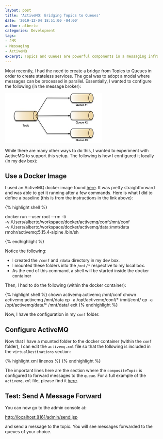 ```yaml
---
layout: post
title: 'ActiveMQ: Bridging Topics to Queues'
date: '2019-12-04 18:51:00 -04:00'
author: alberto
categories: Development
tags:
- JMS
- Messaging
- ActiveMQ
excerpt: Topics and Queues are powerful components in a messaging infrastructure. There are times when you need to create a convention where producers always publish to topics and consumers always read from Queues while letting the message broker control the "message forwarding". This article describes how to configure such a setup with ActiveMQ.
---
```


Most recently, I had the need to create a bridge from Topics to Queues in order to create stateless services. The goal was to adopt a model where messages can be processed in parallel. Essentially, I wanted to configure the following (in the message broker):

![Sample of a Bridge from Topic to Queue](/assets/img/2019/Topic-Queue-Bridge.jpg#imageInPost "Topic to Queue Bridge")

While there are many other ways to do this, I wanted to experiment with ActiveMQ to support this setup. The following is how I configured it locally (in my dev box):

## Use a Docker Image
I used an ActiveMQ docker image found <a href="https://hub.docker.com/r/rmohr/activemq" target="_blank">here</a>. It was pretty straightforward and was able to get it running after a few commands. Here is what I did to define a baseline (this is from the instructions in the link above):

{% highlight shell %}

  docker run --user root --rm -ti \
             -v /Users/alberto/workspace/docker/activemq/conf:/mnt/conf \
             -v /Users/alberto/workspace/docker/activemq/data:/mnt/data \
             rmohr/activemq:5.15.4-alpine /bin/sh

{% endhighlight %}

Notice the following:
- I created the ```/conf``` and ```/data``` directory in my dev box.
- I mounted these folders into the ```/mnt/*``` respective to my local box.
- As the end of this command, a shell will be started inside the docker container

Then, I had to do the following (within the docker container):

{% highlight shell %}
  chown activemq:activemq /mnt/conf
  chown activemq:activemq /mnt/data
  cp -a /opt/activemq/conf/* /mnt/conf/
  cp -a /opt/activemq/data/* /mnt/data/
  exit
{% endhighlight %}

Now, I have the configuration in my ```conf``` folder.

## Configure ActiveMQ
Now that I have a mounted folder to the docker container (within the ```conf``` folder), I can edit the ```activemq.xml``` file so that the following is included in the ```virtualDestinations``` section:

{% highlight xml linenos %}
  <destinationInterceptors>
    <virtualDestinationInterceptor>
      <virtualDestinations>
        <compositeTopic name="t.example.service.event">
          <forwardTo>
            <queue physicalName="q.example.service.review" />
          </forwardTo>
        </compositeTopic>
      </virtualDestinations>
    </virtualDestinationInterceptor>
  </destinationInterceptors>
{% endhighlight %}

The important lines here are the section where the ```compositeTopic``` is configured to forward messages to the ```queue```. For a full example of the ```activemq.xml``` file, please find it <a href="https://gist.github.com/albertoaflores/40e6001df626f65aca561672cb3200fd">here</a>.


## Test: Send A Message Forward
You can now go to the admin console at:

<a href="http://localhost:8161/admin/send.jsp">http://localhost:8161/admin/send.jsp</a>

and send a message to the topic. You will see messages forwarded to the queues of your choice.
